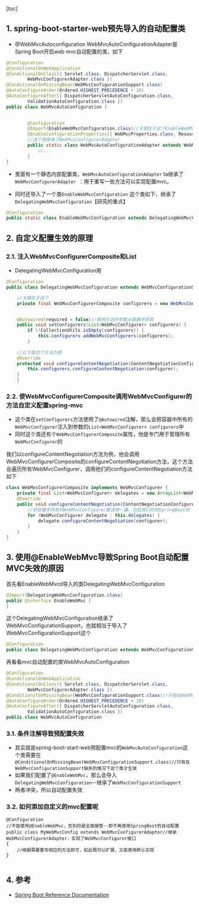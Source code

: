[toc]

 

## 1. spring-boot-starter-web预先导入的自动配置类
- @WebMvcAutoconfiguration
WebMvcAutoConfigurationAdapter是Spring Boot开启web mvc自动配置的类，如下

```java
@Configuration
@ConditionalOnWebApplication
@ConditionalOnClass({ Servlet.class, DispatcherServlet.class,
		WebMvcConfigurerAdapter.class })
@ConditionalOnMissingBean(WebMvcConfigurationSupport.class)
@AutoConfigureOrder(Ordered.HIGHEST_PRECEDENCE + 10)
@AutoConfigureAfter({ DispatcherServletAutoConfiguration.class,
		ValidationAutoConfiguration.class })
public class WebMvcAutoConfiguration {

		
		@Configuration
		@Import(EnableWebMvcConfiguration.class)//关键在于这个EnableWebMvcConfiguration
		@EnableConfigurationProperties({ WebMvcProperties.class, ResourceProperties.class })
		//这个类继承了WebMvcConfigurerAdapter
		public static class WebMvcAutoConfigurationAdapter extends WebMvcConfigurerAdapter {
			//...
		}
}	

```

- 里面有一个静态内部配置类，`WebMvcAutoConfigurationAdapter`
ta继承了`WebMvcConfigurerAdapter `：用于重写一些方法可以实现配置mvc。

- 同时还导入了一个类`EnableWebMvcConfiguration`
这个类如下，继承了`DelegatingWebMvcConfiguration`【研究的重点】

```java
@Configuration
public static class EnableWebMvcConfiguration extends DelegatingWebMvcConfiguration 

```

## 2. 自定义配置生效的原理
### 2.1. 注入WebMvcConfigurerComposite和List<WebMvcConfigurer>
- DelegatingWebMvcConfiguration用
```java
@Configuration
public class DelegatingWebMvcConfiguration extends WebMvcConfigurationSupport {

	//关键在于这个
	private final WebMvcConfigurerComposite configurers = new WebMvcConfigurerComposite();


	@Autowired(required = false)//表明方法的参数从容器中获取
	public void setConfigurers(List<WebMvcConfigurer> configurers) {
		if (!CollectionUtils.isEmpty(configurers)) {
			this.configurers.addWebMvcConfigurers(configurers);
		}
		
	//以下面这个方法为例
	@Override
	protected void configureContentNegotiation(ContentNegotiationConfigurer configurer) {
		this.configurers.configureContentNegotiation(configurer);
	}
	}
```
### 2.2. 使WebMvcConfigurerComposite调用WebMvcConfigurer的方法自定义配置spring-mvc
- 这个类在`setConfigurers`方法使用了`@Autowired`注解，那么会把容器中所有的`WebMvcConfigurer`注入到参数的`List<WebMvcConfigurer> configurers`中
- 同时这个类还有个`WebMvcConfigurerComposite`属性，他是专门用于管理所有`WebMvcConfigurer`的

我们以configureContentNegotiation方法为例，他会调用WebMvcConfigurerComposite的configureContentNegotiation方法，这个方法会遍历所有WebMvcConfigurer，调用他们的configureContentNegotiation方法
如下
```java
class WebMvcConfigurerComposite implements WebMvcConfigurer {
	private final List<WebMvcConfigurer> delegates = new ArrayList<WebMvcConfigurer>();
	@Override
	public void configureContentNegotiation(ContentNegotiationConfigurer configurer) {
		//把容器中所有的WebMvcConfigurer都调用一遍，包括我们的和SpringBoot的
		for (WebMvcConfigurer delegate : this.delegates) {
			delegate.configureContentNegotiation(configurer);
		}
	}
}

```


## 3. 使用@EnableWebMvc导致Spring Boot自动配置MVC失效的原因

首先看EnableWebMvcd导入的类DelegatingWebMvcConfiguration
```java
@Import(DelegatingWebMvcConfiguration.class)
public @interface EnableWebMvc {
}

```

这个DelegatingWebMvcConfiguration继承了WebMvcConfigurationSupport，也就相当于导入了WebMvcConfigurationSupport这个
```java
@Configuration
public class DelegatingWebMvcConfiguration extends WebMvcConfigurationSupport
```


再看看mvc自动配置的类WebMvcAutoConfiguration
```java
@Configuration
@ConditionalOnWebApplication
@ConditionalOnClass({ Servlet.class, DispatcherServlet.class,
		WebMvcConfigurerAdapter.class })
@ConditionalOnMissingBean(WebMvcConfigurationSupport.class)//只有在WebMvcConfigurationSupport缺失的情况下这个类才生效
@AutoConfigureOrder(Ordered.HIGHEST_PRECEDENCE + 10)
@AutoConfigureAfter({ DispatcherServletAutoConfiguration.class,
		ValidationAutoConfiguration.class })
public class WebMvcAutoConfiguration 
```
### 3.1. 条件注解导致预配置失效
- 其实就是spring-boot-start-web预配置mvc的`WebMvcAutoConfiguration`这个类需要在
`@ConditionalOnMissingBean(WebMvcConfigurationSupport.class)//只有在WebMvcConfigurationSupport缺失的情况下这个类才生效`
- 如果我们配置了`@EnableWebMvc`，那么会导入`DelegatingWebMvcConfiguration`--继承了`WebMvcConfigurationSupport`
- 两者冲突，所以自动配置失效

### 3.2. 如何添加自定义的mvc配置呢
```
@Configuration
//不能使用@EnableWebMvc，否则将是全面接管--即不再使用SpringBoot的自动配置
public class MyWebMvcConfig extends WebMvcConfigurerAdapter//继承WebMvcConfigurerAdapter，实现了WebMvcConfigurer接口
{
	//根据需要重写相应的方法即可，如此既可以扩展，又能使用默认实现
}


```


## 4. 参考
- [Spring Boot Reference Documentation](https://docs.spring.io/spring-boot/docs/current/reference/htmlsingle/#boot-features-developing-web-applications)

